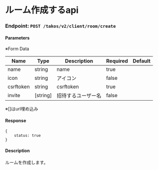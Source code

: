 # ルーム作成するapi

### Endpoint: `POST /takos/v2/client/room/create`

#### Parameters

※Form Data

| Name      | Type     | Description        | Required | Default |
| --------- | -------- | ------------------ | -------- | ------- |
| name      | string   | name               | true     |         |
| icon      | string   | アイコン           | false    |         |
| csrftoken | string   | csrftoken          | true     |         |
| invite    | [string] | 招待するユーザー名 | false    |         |

※[]はurl埋め込み

#### Response

```
{
    status: true
}
```

#### Description

ルームを作成します。
